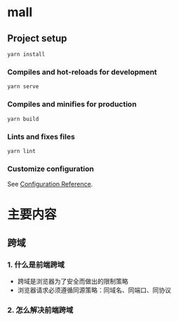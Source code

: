 # mall

## Project setup
```
yarn install
```

### Compiles and hot-reloads for development
```
yarn serve
```

### Compiles and minifies for production
```
yarn build
```

### Lints and fixes files
```
yarn lint
```

### Customize configuration
See [Configuration Reference](https://cli.vuejs.org/config/).

# 主要内容

## 跨域

### 1. 什么是前端跨域
* 跨域是浏览器为了安全而做出的限制策略
* 浏览器请求必须遵循同源策略：同域名、同端口、同协议

### 2. 怎么解决前端跨域